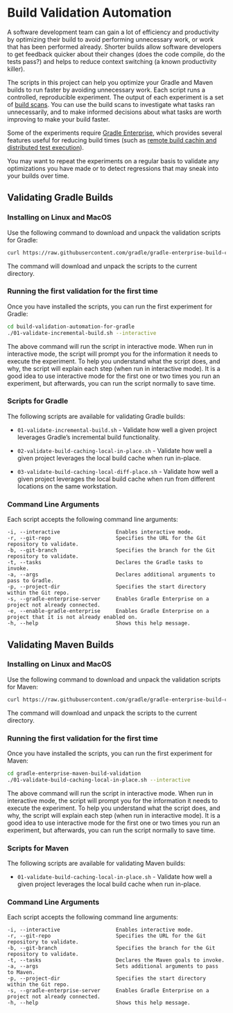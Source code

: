 # Build Validation Automation

A software development team can gain a lot of efficiency and productivity by optimizing their build to avoid performing
unnecessary work, or work that has been performed already. Shorter builds allow software developers to get feedback
quicker about their changes (does the code compile, do the tests pass?) and helps to reduce context switching (a known
productivity killer).

The scripts in this project can help you optimize your Gradle and Maven builds to run faster by avoiding unnecessary
work. Each script runs a controlled, reproducible experiment. The output of each experiment is a set
of [build scans](https://scans.gradle.com/get-started). You can use the build scans to investigate what tasks ran
unnecessarily, and to make informed decisions about what tasks are worth improving to make your build faster.

Some of the experiments require [Gradle Enterprise](https://gradle.com/), which provides several features useful for
reducing build times (such
as [remote build cachin and distributed test execution](https://gradle.com/gradle-enterprise-solution-overview/build-cache-test-distribution/)).

You may want to repeat the experiments on a regular basis to validate any optimizations you have made or to detect
regressions that may sneak into your builds over time.

## Validating Gradle Builds

### Installing on Linux and MacOS

Use the following command to download and unpack the validation scripts for Gradle:

```bash
curl https://raw.githubusercontent.com/gradle/gradle-enterprise-build-config-samples/jhurne/experiment-automation/build-validation/gradle-enterprise-gradle-build-validation.zip | tar xv
```

The command will download and unpack the scripts to the current directory.

### Running the first validation for the first time

Once you have installed the scripts, you can run the first experiment for Gradle:

```bash
cd build-validation-automation-for-gradle
./01-validate-incremental-build.sh --interactive
```

The above command will run the script in interactive mode. When run in interactive mode, the script will prompt you for
the information it needs to execute the experiment. To help you understand what the script does, and why, the script
will explain each step (when run in interactive mode). It is a good idea to use interactive mode for the first one or
two times you run an experiment, but afterwards, you can run the script normally to save time.

### Scripts for Gradle

The following scripts are available for validating Gradle builds:

- `01-validate-incremental-build.sh` - Validate how well a given project leverages Gradle’s incremental build
  functionality.

- `02-validate-build-caching-local-in-place.sh` - Validate how well a given project leverages the local build cache when
  run in-place.

- `03-validate-build-caching-local-diff-place.sh` - Validate how well a given project leverages the local build cache
  when run from different locations on the same workstation.

### Command Line Arguments

Each script accepts the following command line arguments:

```
-i, --interactive                  Enables interactive mode.
-r, --git-repo                     Specifies the URL for the Git repository to validate.
-b, --git-branch                   Specifies the branch for the Git repository to validate.
-t, --tasks                        Declares the Gradle tasks to invoke.
-a, --args                         Declares additional arguments to pass to Gradle.
-p, --project-dir                  Specifies the start directory within the Git repo.
-s, --gradle-enterprise-server     Enables Gradle Enterprise on a project not already connected.
-e, --enable-gradle-enterprise     Enables Gradle Enterprise on a project that it is not already enabled on.
-h, --help                         Shows this help message.
```

## Validating Maven Builds

### Installing on Linux and MacOS

Use the following command to download and unpack the validation scripts for Maven:

```bash
curl https://raw.githubusercontent.com/gradle/gradle-enterprise-build-config-samples/jhurne/experiment-automation/build-validation/gradle-enterprise-maven-build-validation.zip | tar xv
```

The command will download and unpack the scripts to the current directory.

### Running the first validation for the first time

Once you have installed the scripts, you can run the first experiment for Maven:

```bash
cd gradle-enterprise-maven-build-validation
./01-validate-build-caching-local-in-place.sh --interactive
```

The above command will run the script in interactive mode. When run in interactive mode, the script will prompt you for
the information it needs to execute the experiment. To help you understand what the script does, and why, the script
will explain each step (when run in interactive mode). It is a good idea to use interactive mode for the first one or
two times you run an experiment, but afterwards, you can run the script normally to save time.

### Scripts for Maven

The following scripts are available for validating Maven builds:

- `01-validate-build-caching-local-in-place.sh` - Validate how well a given project leverages the local build cache when
  run in-place.

### Command Line Arguments

Each script accepts the following command line arguments:

```
-i, --interactive                  Enables interactive mode.
-r, --git-repo                     Specifies the URL for the Git repository to validate.
-b, --git-branch                   Specifies the branch for the Git repository to validate.
-t, --tasks                        Declares the Maven goals to invoke.
-a, --args                         Sets additional arguments to pass to Maven.
-p, --project-dir                  Specifies the start directory within the Git repo.
-s, --gradle-enterprise-server     Enables Gradle Enterprise on a project not already connected.
-h, --help                         Shows this help message.
```
